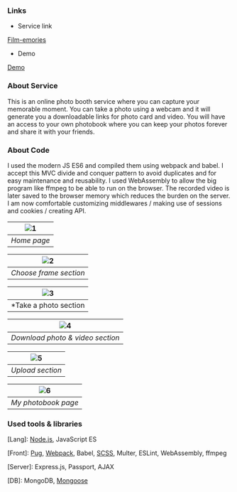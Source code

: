 ### Links
* Service link

[Film-emories](https://film-emories.herokuapp.com/)

* Demo

[Demo](https://www.youtube.com/watch?v=U8DoEwD1OlU)

### About Service
This is an online photo booth service where you can capture your memorable moment.
You can take a photo using a webcam and it will generate you a downloadable links for photo card and video. You will have an access to your own photobook where you can keep your photos forever and share it with your friends. 

### About Code
I used the modern JS ES6 and compiled them using webpack and babel. I accept this MVC divide and conquer pattern to avoid duplicates and for easy maintenance and reusability. I used WebAssembly to allow the big program like ffmpeg to be able to run on the browser. The recorded video is later saved to the browser memory which reduces the burden on the server. I am now comfortable customizing middlewares / making use of sessions and cookies / creating API.

| ![1](https://user-images.githubusercontent.com/70524037/201041377-e0d58644-62b5-48c8-bcd5-8211caf90279.jpeg) | 
|:--:| 
| *Home page* |

| ![2](https://user-images.githubusercontent.com/70524037/201041357-d9ceb3a1-b84c-4f64-8b1a-32e7879c540a.png) | 
|:--:| 
| *Choose frame section* |

| ![3](https://user-images.githubusercontent.com/70524037/201041347-f4dd1c9d-aca2-43d4-b481-73f9cbbe7c2a.png) | 
|:--:| 
| *Take a photo section |

| ![4](https://user-images.githubusercontent.com/70524037/201041324-f82cf4cc-a35f-441d-a4ad-3fd0fe11491a.jpeg) | 
|:--:| 
| *Download photo & video section* |

| ![5](https://user-images.githubusercontent.com/70524037/201041185-25daa14c-0913-4f29-a205-6c3ad5201b52.png) | 
|:--:| 
| *Upload section* |

| ![6](https://user-images.githubusercontent.com/70524037/201041152-89e9f7dc-634b-431a-a50b-1edebd439824.jpeg) | 
|:--:| 
| *My photobook page* |


### Used tools & libraries
[Lang]: [Node.js](https://github.com/Yeonny0723/film-emories/tree/master/src/client/js), JavaScript ES

[Front]: [Pug](https://github.com/Yeonny0723/film-emories/tree/master/src/views), [Webpack](https://github.com/Yeonny0723/film-emories/blob/master/webpack.config.cjs), Babel, [SCSS](https://github.com/Yeonny0723/film-emories/tree/master/src/client/scss), Multer, ESLint, WebAssembly, ffmpeg

[Server]: Express.js, Passport, AJAX

[DB]: MongoDB, [Mongoose](https://github.com/Yeonny0723/film-emories/tree/master/src/models)

